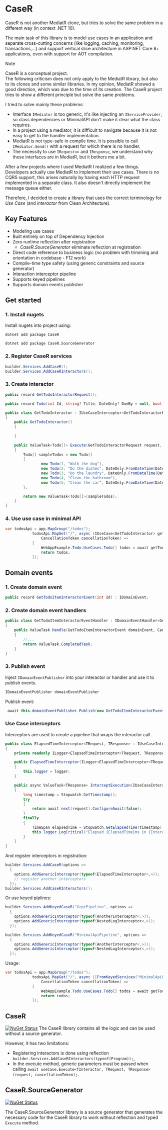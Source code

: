 # CaseR
CaseR is not another MediatR clone, but tries to solve the same problem in a different way (in context .NET 10).

The main task of this library is to model use cases in an application and separate cross-cutting concerns (like logging, caching, monitoring, transactions,...)
and support vertical slice architecture
in ASP\.NET Core 8+ applications, even with support for AOT compilation.


> [!NOTE]
> CaseR is a conceptual project.  
> The following criticism does not only apply to the MediatR library, but also to its clones and some similar libraries. In my opinion, MediatR showed a good direction, which was due to the time of its creation. The CaseR project tries to show a different principle but solve the same problems.

I tried to solve mainly these problems:
* Interface `IMediator` is too generic, it's like injecting an `IServiceProvider`,
  so class dependencies or MinimalAPI don't make it clear what the class requires.
* In a project using a mediator, it is difficult to navigate because it is not easy to get to the handler implementation.
* MediatR is not type-safe in compile time. It is possible to call `IMediator.Send()` with a request for which there is no handler.
* The necessity to use `IRequest<>` and `IResponse`, we understand why these interfaces are in MediatR, but it bothers me a bit.

After a few projects where I used MediatR I realized a few things.
Developers actually use MediatR to implement their use cases.
There is no CQRS support, this arises naturally by having each HTTP request implemented in a separate class.
It also doesn't directly implement the message queue either.

Therefore, I decided to create a library that uses the correct terminology for _Use Case_ (and _interactor_ from Clean Architecture).

## Key Features
* Modeling use cases
* Built entirely on top of Dependency Injection
* Zero runtime reflection after registration
  * _CaseR.SourceGenerator_ eliminate reflection at registration
* Direct code reference to business logic (no problem with trimming and orientation in codebase - F12 work)
* Compile-time type safety (using generic constraints and source generator)
* Interaction interceptor pipeline
* Supports keyed pipelines
* Supports domain events publisher

## Get started

### 1. Install nugets
Install nugets into project using:

`dotnet add package CaseR`

`dotnet add package CaseR.SourceGenerator`

### 2. Register CaseR services
```cs
builder.Services.AddCaseR();
builder.Services.AddCaseRInteractors();
```
### 3. Create interactor

```cs
public record GetTodoInteractorRequest();

public record Todo(int Id, string? Title, DateOnly? DueBy = null, bool IsComplete = false);

public class GetTodoInteractor : IUseCaseInterceptor<GetTodoInteractorRequest, Todo[]>
{
    public GetTodoInteractor()
    {
        
    }

    public ValueTask<Todo[]> Execute(GetTodoInteractorRequest request, CancellationToken cancellationToken)
    {
        Todo[] sampleTodos = new Todo[] 
        {
                new Todo(1, "Walk the dog"),
                new Todo(2, "Do the dishes", DateOnly.FromDateTime(DateTime.Now)),
                new Todo(3, "Do the laundry", DateOnly.FromDateTime(DateTime.Now.AddDays(1))),
                new Todo(4, "Clean the bathroom"),
                new Todo(5, "Clean the car", DateOnly.FromDateTime(DateTime.Now.AddDays(2)))
        };

        return new ValueTask<Todo[]>(sampleTodos);
    }
}
```

### 4. Use use case in minimal API
```cs
var todosApi = app.MapGroup("/todos");
            todosApi.MapGet("/", async (IUseCase<GetTodoInteractor> getTodoInteractor,
                CancellationToken cancellationToken) =>
            {
                WebAppExample.Todo.UseCases.Todo[] todos = await getTodoInteractor.Execute(new GetTodoInteractorRequest(), cancellationToken);
                return todos;
            });
```

## Domain events

### 1. Create domain event
```cs
public record GetTodoItemInteractorEvent(int Id) : IDomainEvent;
```

### 2. Create domain event handlers
```cs
public class GetTodoItemInteractorEventHandler : IDomainEventHandler<GetTodoItemInteractorEvent>
{
    public ValueTask Handle(GetTodoItemInteractorEvent domainEvent, CancellationToken cancellationToken)
    {
        //...
        return ValueTask.CompletedTask;
    }
}
```

### 3. Publish event
Inject `IDomainEventPublisher` into your interactor or handler and use it to publish events.
```cs
IDomainEventPublisher domainEventPublisher
```

Publish event:
```cs
 await this.domainEventPublisher.Publish(new GetTodoItemInteractorEvent(request), cancellationToken);
```

### Use Case interceptors
Interceptors are used to create a pipeline that wraps the interactor call.

```cs
public class ElapsedTimeInterceptor<TRequest, TResponse> : IUseCaseInterceptor<TRequest, TResponse>
{
    private readonly ILogger<ElapsedTimeInterceptor<TRequest, TResponse>> logger;

    public ElapsedTimeInterceptor(ILogger<ElapsedTimeInterceptor<TRequest, TResponse>> logger)
    {
        this.logger = logger;
    }

    public async ValueTask<TResponse> InterceptExecution(IUseCaseInteractor<TRequest, TResponse> useCaseInteractor, TRequest request, UseCasePerformDelegate<TRequest, TResponse> next, CancellationToken cancellationToken)
    {
        long timestamp = Stopwatch.GetTimestamp();
        try
        {
            return await next(request).ConfigureAwait(false);
        }
        finally
        {
            TimeSpan elapsedTime = Stopwatch.GetElapsedTime(timestamp);
            this.logger.LogCritical("Elapsed {ElapsedTime}ms in {InteractorName}.", elapsedTime.TotalMilliseconds, useCaseInteractor.GetType().Name);
        }
    }
}
```

And register interceptors in registration:
```cs
builder.Services.AddCaseR(options =>
  {
    options.AddGenericInterceptor(typeof(ElapsedTimeInterceptor<,>));
    // register another interceptors
  });
builder.Services.AddCaseRInteractors();
```

Or use keyed piplines:
```cs
builder.Services.AddKeyedCaseR("GrpcPipeline", options =>
  {
    options.AddGenericInterceptor(typeof(AnotherInterceptor<,>));
    options.AddGenericInterceptor(typeof(NestedLogInterceptor<,>));
  });

builder.Services.AddKeyedCaseR("MinimalApiPipeline", options =>
  {
    options.AddGenericInterceptor(typeof(AnotherInterceptor<,>));
    options.AddGenericInterceptor(typeof(NestedLogInterceptor<,>));
  });
```

Usage:
```cs
var todosApi = app.MapGroup("/todos");
            todosApi.MapGet("/", async ([FromKeyedServices("MinimalApiPipeline")] IUseCase<GetTodoInteractor> getTodoInteractor,
                CancellationToken cancellationToken) =>
            {
                WebAppExample.Todo.UseCases.Todo[] todos = await getTodoInteractor.Execute(new GetTodoInteractorRequest(), cancellationToken);
                return todos;
            });
```

## CaseR 
[![NuGet Status](http://img.shields.io/nuget/v/CaseR.svg?style=flat)](https://www.nuget.org/packages/CaseR/)
The CaseR library contains all the logic and can be used without a source generator.

However, it has two limitations:
* Registering interactors is done using reflection `builder.Services.AddCaseRInteractors(typeof(Program));`,
* In the execute method, generic parameters must be passed when calling `await useCase.Execute<TInteractor, TRequest, TResponse>(request, cancellationToken);`.

## CaseR.SourceGenerator 
[![NuGet Status](http://img.shields.io/nuget/v/CaseR.SourceGenerator.svg?style=flat)](https://www.nuget.org/packages/CaseR.SourceGenerator/)

The CaseR.SourceGenerator library is a source generator that generates the necessary code for the CaseR library to work without reflection
and typed `Execute` method.

